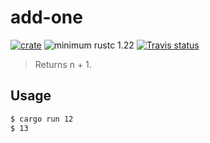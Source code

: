 # add-one

[![crate](https://img.shields.io/badge/crates.io-0.1.2-orange.svg)](https://crates.io/crates/add-one)
![minimum rustc 1.22](https://img.shields.io/badge/rustc-%2B1.22-red.svg)
[![Travis status](https://travis-ci.org/02sh/add-one.svg?branch=master)](https://travis-ci.org/02sh/add-one)


> Returns n + 1.

## Usage

```sh
$ cargo run 12
$ 13
```
